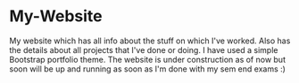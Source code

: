 # My-Website
My website which has all info about the stuff on which I've worked. Also has the details about all projects that I've done or doing. I have used a simple Bootstrap portfolio theme.
The website is under construction as of now but soon will be up and running as soon as I'm done with my sem end exams :)
